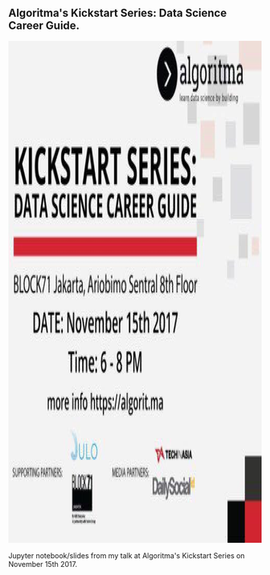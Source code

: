 ## Algoritma's Kickstart Series: Data Science Career Guide.



<img src="images/kickstart.png" alt="Drawing" width="1000" height="1000"/>





Jupyter notebook/slides from my talk at Algoritma's Kickstart Series on November 15th 2017.

